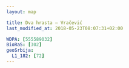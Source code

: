 ```yaml
---
layout: map

title: Dva hrasta – Vračević
last_modified_at: 2018-05-23T08:07:31+02:00

WDPA: [555589032]
BioRaS: [302]
geoSrbija:
  L1_182: [72]
---
```

